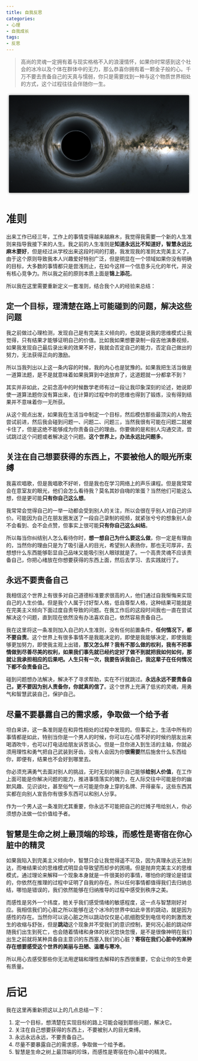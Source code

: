 ```yaml
---
title: 自我反思
categories:
- 心理
- 自我成长
tags:
- 反思
---
```


> 高尚的灵魂一定拥有着与现实格格不入的浪漫情怀，如果你时常感到这个社会的冰冷以及个体在群体中的无力，那么恭喜你拥有着一颗金子般的心。千万不要去责备自己的天真与懦弱，你只是需要找到一种与这个物质世界相处的方式，这个过程往往会伴随你一生。

![image-20210609224807500](../assets/images/2020-06-27-自我反思/image-20210609224807500.png)

# 准则  
出来工作已经三年，工作上的事情变得越来越麻木，我觉得我需要一个新的人生准则来指导我接下来的人生。我之前的人生准则是**知道永远比不知道好，智慧永远比麻木要好**，但是经过从学校出来这段时间的打磨，我发现我的准则太完美主义了，由于这个原则导致我本人兴趣爱好特别广泛，但是明显在一个领域如果你没有明确的目标，大多数的事情都只是尝浅则止，在如今这样一个信息多元化的年代，并没有核心竞争力。所以我之前的原则本质上面是**锦上添花**。  

<!--more-->

所以我在这里需要重新定义一套准则，结合我个人的经验来总结：  

## **定一个目标，理清楚在路上可能碰到的问题，解决这些问题**
我之前做过心理检测，发现自己是有完美主义倾向的，也就是说我的思维模式让我觉得，只有结果才能够证明自己的价值。比如我如果想要录制一段吉他演奏视频，如果我发现自己最后录出来的效果不好，我就会否定自己的能力，否定自己做出的努力，无法获得正向的激励。

所以当我列出以上这一条内容的时候，我的内心也是犹豫的。如果我把生活当做是一道算法题，是不是就意味着如果我算到中途放弃了，这道题就一分都拿不到？  

其实并非如此，之前念高中的时候数学老师有过一段让我印象深刻的论述，她说即使一道算法题你没有算出来，在计算的过程中你的思维也得到了锻炼，没有得到结果并不意味着你一无所获。  

从这个观点出发，如果我在生活当中制定一个目标，然后模仿那些最顶尖的人物去尝试前进，然后我会碰到问题一、问题二、问题三，当然我很有可能在问题二就被卡住了，但是这绝不能够成为你责备自己的理由。你要做的是和别人沟通交流，尝试跳过这个问题或者解决这个问题。**这个世界上，办法永远比问题多**。

## **关注在自己想要获得的东西上，不要被他人的眼光所束缚**
我喜欢唱歌，但是我唱歌不好听，但是我也在学习网络上的声乐课程。但是我常常会在意室友的眼光，他们会怎么看待我？莫名其妙自嗨的笨蛋？当然他们可能这么想，但是更可能**只有你自己这么想**。  

我常常会觉得自己的一举一动都会受到别人的关注，所以会很在乎别人对自己的评价。可能因为自己在朋友圈发送了一段自己录制的视频，就紧张兮兮的想象别人会不会看到、会不会点赞，但事实上很可能**只有你自己这么纠结**。  

所以每当你纠结别人怎么看待你时，**想一想自己为什么要这么做**，你一定是有理由的，当然你的理由只是为了吸引逼人的目光，希望别人表扬你，那也无可厚非，去想想什么东西能够彰显自己品味又能吸引别人眼球就是了。一个高贵灵魂不应该责备自己，你把心绪放在你想要获得的东西上面，然后去学习、去实践就行了。

## **永远不要责备自己**
我相信这个世界上有很多对自己道德标准要求很高的人，他们通过自我惭悔来实现自己的人生价值。但是我个人属于讨好型人格，低自尊型人格，这种结果可能就是在完美主义倾向下面过度自责导致的问题。在我工作后的这段时间我也一直在尝试解决这个问题，直到现在依然没有办法喜欢自己，依然容易责备自己。

我在这里将这一条准则加入自己的人生准则，没有任何前置条件，**任何情况下，都不要自责**。这个世界上有很多事情不是我能决定的，即使是我能够决定，即使我能够更加努力，即使我主观上出错，**那又怎么样？我有不那么做的权利，我有不把事情做到尽善尽美的权利，如果我们事先就已经约定好了做不到就把我如何如何，那就让我承担相应的后果吧。人生只有一次，我要告诉我自己，我这辈子在任何情况下都不会责备自己。**

碰到问题想办法解决，解决不了寻求帮助，实在不行就跳过。**永远永远不要责备自己，更不要因为别人责备你，你就真的信了**。这个世界上充满了低劣的灵魂，用勇气和智慧武装自己，保护自己。


## **尽量不要暴露自己的需求感，争取做一个给予者**
坦白来讲，这一条准则是在和异性相处的过程中发现的。但事实上，生活中所有的事情都是如此，特别当你是一个男人的时候，你可以在心情不好的时候约朋友出来喝酒吹牛，也可以打电话给朋友诉苦谈心。但是一旦你进入到生活的主轴，你就必须用理性和勇气把自己武装到牙齿，没有人会因为你**很需要**然后施舍什么东西给你，即便有，结果也不会好到哪里去。

你必须充满勇气去面对别人的挑战，无时无刻的展示自己能够**给别人价值**，在工作上面可能是你解决问题的能力，推进事情落实的魄力，在人际交往中可能是你的幽默风趣、见识谈吐，甚至俗气一点可能是你身上穿的名牌、开得豪车，这些东西其实都在向别人宣告你有很多东西可以和别人分享。

作为一个男人这一条准则尤其重要，你永远不可能把自己的烂摊子甩给别人，你必须想办法做一位价值给予者。

## **智慧是生命之树上最顶端的珍珠，而感性是寄宿在你心脏中的精灵**
如果我陷入到完美主义倾向中，智慧只会让我觉得遥不可及，因为真理永远无法到达，而唯结果论的思维模式明显会导致望而却步的困境。但是抛弃完美主义的思维模式，通过理论来解释一个现象本身就是一件很美妙的事情，哪怕你的理论是错误的，你依然在推理的过程中证明了自我的存在。所以任何事情都值得我们去归纳总结，哪怕是错误的，我们依然能够在归纳推导的过程中感受到秩序之美。

而感性是另外一个纬度，她关乎我们感受情绪的敏感程度，这一点与智慧刚好对应。我相信我们的心脏之所以能够在这个冰冷的世界中如此辛苦的跳动，就是因为感性的存在。当然你可以说心脏之所以跳动仅仅是心肌细胞受到电信号的刺激而发生的收缩与舒张，但是**跳动**这个现象并不受我们的意识控制，更何况心脏的跳动伴随我们出生到死亡，也会随着情绪和身体的状况忽快忽慢，是不是很像神明在我们出生之前就将某种具备自主意识的东西塞入我们的心脏？**寄宿在我们心脏中的某种存在想要感受这个世界的美丽与丑陋、温暖与寒冷**。

所以用心去感受那些你无法用逻辑和理性去解释的东西很重要，它会让你的生命更有质量。

# 后记
我在这里再重新把这以上的几点总结一下：
1. 定一个目标，想清楚在实现目标的路上可能会碰到那些问题，解决它。
2. 关注在自己想要获得的东西上，不要被别人的目光束缚。
3. 永远永远永远，不要责备自己。
4. 尽量不要暴露自己的需求感，争取做一个给予者。
5. 智慧是生命之树上最顶端的珍珠，而感性是寄宿在你心脏中的精灵。
